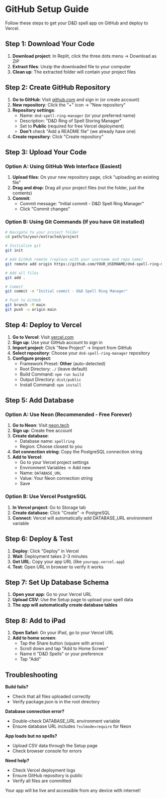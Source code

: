 # GitHub Setup Guide

Follow these steps to get your D&D spell app on GitHub and deploy to Vercel.

## Step 1: Download Your Code

1. **Download project**: In Replit, click the three dots menu → Download as ZIP
2. **Extract files**: Unzip the downloaded file to your computer
3. **Clean up**: The extracted folder will contain your project files

## Step 2: Create GitHub Repository

1. **Go to GitHub**: Visit [github.com](https://github.com) and sign in (or create account)
2. **New repository**: Click the "+" icon → "New repository"
3. **Repository settings**:
   - Name: `dnd-spell-ring-manager` (or your preferred name)
   - Description: "D&D Ring of Spell Storing Manager"
   - Set to **Public** (required for free Vercel deployment)
   - **Don't** check "Add a README file" (we already have one)
4. **Create repository**: Click "Create repository"

## Step 3: Upload Your Code

### Option A: Using GitHub Web Interface (Easiest)

1. **Upload files**: On your new repository page, click "uploading an existing file"
2. **Drag and drop**: Drag all your project files (not the folder, just the contents)
3. **Commit**: 
   - Commit message: "Initial commit - D&D Spell Ring Manager"
   - Click "Commit changes"

### Option B: Using Git Commands (If you have Git installed)

```bash
# Navigate to your project folder
cd path/to/your/extracted/project

# Initialize git
git init

# Add GitHub remote (replace with your username and repo name)
git remote add origin https://github.com/YOUR_USERNAME/dnd-spell-ring-manager.git

# Add all files
git add .

# Commit
git commit -m "Initial commit - D&D Spell Ring Manager"

# Push to GitHub
git branch -M main
git push -u origin main
```

## Step 4: Deploy to Vercel

1. **Go to Vercel**: Visit [vercel.com](https://vercel.com)
2. **Sign up**: Use your GitHub account to sign in
3. **Import project**: Click "New Project" → Import from GitHub
4. **Select repository**: Choose your `dnd-spell-ring-manager` repository
5. **Configure project**:
   - Framework Preset: **Other** (auto-detected)
   - Root Directory: `./` (leave default)
   - Build Command: `npm run build`
   - Output Directory: `dist/public`
   - Install Command: `npm install`

## Step 5: Add Database

### Option A: Use Neon (Recommended - Free Forever)

1. **Go to Neon**: Visit [neon.tech](https://neon.tech)
2. **Sign up**: Create free account
3. **Create database**: 
   - Database name: `spellring`
   - Region: Choose closest to you
4. **Get connection string**: Copy the PostgreSQL connection string
5. **Add to Vercel**: 
   - Go to your Vercel project settings
   - Environment Variables → Add new
   - Name: `DATABASE_URL`
   - Value: Your Neon connection string
   - Save

### Option B: Use Vercel PostgreSQL

1. **In Vercel project**: Go to Storage tab
2. **Create database**: Click "Create" → PostgreSQL
3. **Connect**: Vercel will automatically add DATABASE_URL environment variable

## Step 6: Deploy & Test

1. **Deploy**: Click "Deploy" in Vercel
2. **Wait**: Deployment takes 2-3 minutes
3. **Get URL**: Copy your app URL (like `yourapp.vercel.app`)
4. **Test**: Open URL in browser to verify it works

## Step 7: Set Up Database Schema

1. **Open your app**: Go to your Vercel URL
2. **Upload CSV**: Use the Setup page to upload your spell data
3. **The app will automatically create database tables**

## Step 8: Add to iPad

1. **Open Safari**: On your iPad, go to your Vercel URL
2. **Add to home screen**: 
   - Tap the Share button (square with arrow)
   - Scroll down and tap "Add to Home Screen"
   - Name it "D&D Spells" or your preference
   - Tap "Add"

## Troubleshooting

**Build fails?**
- Check that all files uploaded correctly
- Verify package.json is in the root directory

**Database connection error?**
- Double-check DATABASE_URL environment variable
- Ensure database URL includes `?sslmode=require` for Neon

**App loads but no spells?**
- Upload CSV data through the Setup page
- Check browser console for errors

**Need help?**
- Check Vercel deployment logs
- Ensure GitHub repository is public
- Verify all files are committed

Your app will be live and accessible from any device with internet!